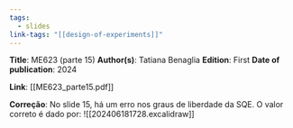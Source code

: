 ```yaml
---
tags:
  - slides
link-tags: "[[design-of-experiments]]"
---
```

**Title**: ME623 (parte 15)
**Author(s)**: Tatiana Benaglia
**Edition**: First
**Date of publication**: 2024

**Link**: [[ME623_parte15.pdf]]

**Correção**:
No slide 15, há um erro nos graus de liberdade da SQE. O valor correto é dado por:
![[202406181728.excalidraw]]


